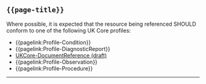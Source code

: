 ## <code>{{page-title}}</code>

Where possible, it is expected that the resource being referenced SHOULD conform to one of the following UK Core profiles:

- {{pagelink:Profile-Condition}}
- {{pagelink:Profile-DiagnosticReport}}
- [UKCore-DocumentReference (draft)]("https://simplifier.net/guide/UKCoreImplementationGuideAssetsinDevelopment/Home/ProfilesandExtensions/UKCore-DocumentReference)
- {{pagelink:Profile-Observation}}
- {{pagelink:Profile-Procedure}}

---

